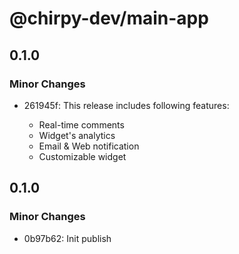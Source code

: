 # @chirpy-dev/main-app

## 0.1.0

### Minor Changes

- 261945f: This release includes following features:

  - Real-time comments
  - Widget's analytics
  - Email & Web notification
  - Customizable widget

## 0.1.0

### Minor Changes

- 0b97b62: Init publish
